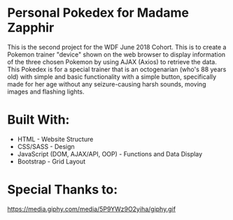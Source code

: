 # Personal Pokedex for Madame Zapphir

This is the second project for the WDF June 2018 Cohort. This is to create a Pokemon trainer "device" shown on the web browser to display information of the three chosen Pokemon by using AJAX (Axios) to retrieve the data. This Pokedex is for a special trainer that is an octogenarian (who's 88 years old) with simple and basic functionality with a simple button, specifically made for her age without any seizure-causing harsh sounds, moving images and flashing lights.

# Built With:

- HTML - Website Structure
- CSS/SASS - Design
- JavaScript (DOM, AJAX/API, OOP) - Functions and Data Display
- Bootstrap - Grid Layout

# Special Thanks to:

https://media.giphy.com/media/5P9YWz9O2yiha/giphy.gif

